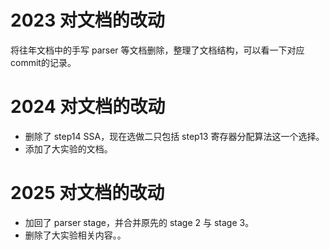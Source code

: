 # 2023 对文档的改动

将往年文档中的手写 parser 等文档删除，整理了文档结构，可以看一下对应commit的记录。

# 2024 对文档的改动

- 删除了 step14 SSA，现在选做二只包括 step13 寄存器分配算法这一个选择。
- 添加了大实验的文档。

# 2025 对文档的改动

- 加回了 parser stage，并合并原先的 stage 2 与 stage 3。
- 删除了大实验相关内容。。